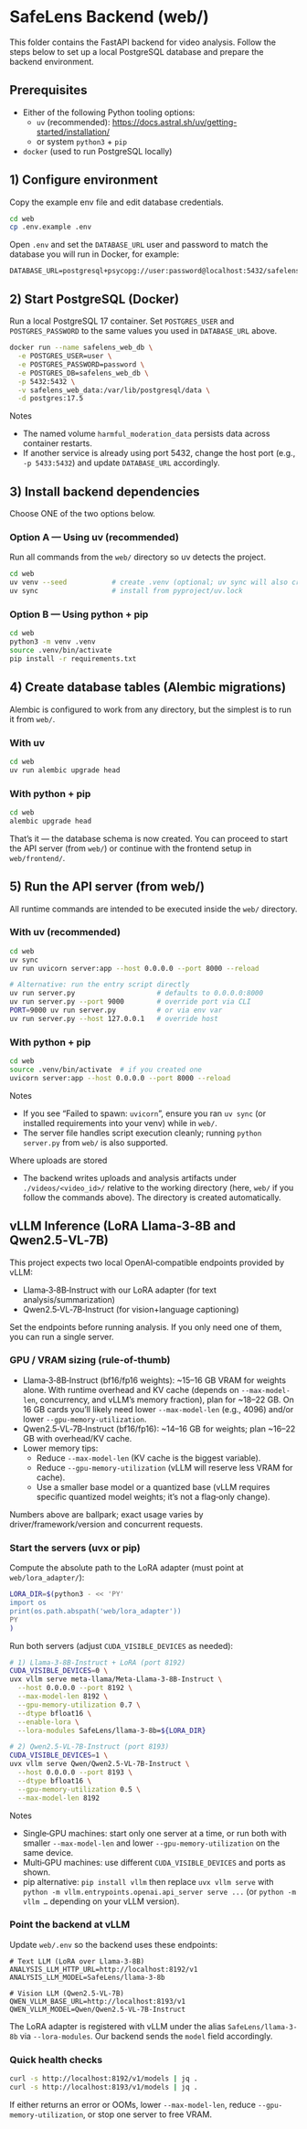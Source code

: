 # SafeLens Backend (web/)

This folder contains the FastAPI backend for video analysis. Follow the steps below to set up a local PostgreSQL database and prepare the backend environment.

## Prerequisites

- Either of the following Python tooling options:
    - `uv` (recommended): https://docs.astral.sh/uv/getting-started/installation/
    - or system `python3` + `pip`
- `docker` (used to run PostgreSQL locally)

## 1) Configure environment

Copy the example env file and edit database credentials.

```bash
cd web
cp .env.example .env
```

Open `.env` and set the `DATABASE_URL` user and password to match the database you will run in Docker, for example:

```
DATABASE_URL=postgresql+psycopg://user:password@localhost:5432/safelens_web_db
```

## 2) Start PostgreSQL (Docker)

Run a local PostgreSQL 17 container. Set `POSTGRES_USER` and `POSTGRES_PASSWORD` to the same values you used in `DATABASE_URL` above.

```bash
docker run --name safelens_web_db \
  -e POSTGRES_USER=user \
  -e POSTGRES_PASSWORD=password \
  -e POSTGRES_DB=safelens_web_db \
  -p 5432:5432 \
  -v safelens_web_data:/var/lib/postgresql/data \
  -d postgres:17.5
```

Notes

- The named volume `harmful_moderation_data` persists data across container restarts.
- If another service is already using port 5432, change the host port (e.g., `-p 5433:5432`) and update `DATABASE_URL` accordingly.

## 3) Install backend dependencies

Choose ONE of the two options below.

### Option A — Using uv (recommended)

Run all commands from the `web/` directory so uv detects the project.

```bash
cd web
uv venv --seed           # create .venv (optional; uv sync will also create it)
uv sync                  # install from pyproject/uv.lock
```

### Option B — Using python + pip

```bash
cd web
python3 -m venv .venv
source .venv/bin/activate
pip install -r requirements.txt
```

## 4) Create database tables (Alembic migrations)

Alembic is configured to work from any directory, but the simplest is to run it from `web/`.

### With uv

```bash
cd web
uv run alembic upgrade head
```

### With python + pip

```bash
cd web
alembic upgrade head
```

That’s it — the database schema is now created. You can proceed to start the API server (from `web/`) or continue with the frontend setup in `web/frontend/`.

## 5) Run the API server (from web/)

All runtime commands are intended to be executed inside the `web/` directory.

### With uv (recommended)

```bash
cd web
uv sync
uv run uvicorn server:app --host 0.0.0.0 --port 8000 --reload

# Alternative: run the entry script directly
uv run server.py                    # defaults to 0.0.0.0:8000
uv run server.py --port 9000        # override port via CLI
PORT=9000 uv run server.py          # or via env var
uv run server.py --host 127.0.0.1   # override host
```

### With python + pip

```bash
cd web
source .venv/bin/activate  # if you created one
uvicorn server:app --host 0.0.0.0 --port 8000 --reload
```

Notes
- If you see “Failed to spawn: `uvicorn`”, ensure you ran `uv sync` (or installed requirements into your venv) while in `web/`.
- The server file handles script execution cleanly; running `python server.py` from `web/` is also supported.

Where uploads are stored

- The backend writes uploads and analysis artifacts under `./videos/<video_id>/` relative to the working directory (here, `web/` if you follow the commands above). The directory is created automatically.

## vLLM Inference (LoRA Llama‑3‑8B and Qwen2.5‑VL‑7B)

This project expects two local OpenAI‑compatible endpoints provided by vLLM:

- Llama‑3‑8B‑Instruct with our LoRA adapter (for text analysis/summarization)
- Qwen2.5‑VL‑7B‑Instruct (for vision+language captioning)

Set the endpoints before running analysis. If you only need one of them, you can run a single server.

### GPU / VRAM sizing (rule‑of‑thumb)

- Llama‑3‑8B‑Instruct (bf16/fp16 weights): ~15–16 GB VRAM for weights alone. With runtime overhead and KV cache (depends on `--max-model-len`, concurrency, and vLLM’s memory fraction), plan for ~18–22 GB. On 16 GB cards you’ll likely need lower `--max-model-len` (e.g., 4096) and/or lower `--gpu-memory-utilization`.
- Qwen2.5‑VL‑7B‑Instruct (bf16/fp16): ~14–16 GB for weights; plan ~16–22 GB with overhead/KV cache.
- Lower memory tips:
    - Reduce `--max-model-len` (KV cache is the biggest variable).
    - Reduce `--gpu-memory-utilization` (vLLM will reserve less VRAM for cache).
    - Use a smaller base model or a quantized base (vLLM requires specific quantized model weights; it’s not a flag‑only change).

Numbers above are ballpark; exact usage varies by driver/framework/version and concurrent requests.

### Start the servers (uvx or pip)

Compute the absolute path to the LoRA adapter (must point at `web/lora_adapter/`):

```bash
LORA_DIR=$(python3 - << 'PY'
import os
print(os.path.abspath('web/lora_adapter'))
PY
)
```

Run both servers (adjust `CUDA_VISIBLE_DEVICES` as needed):

```bash
# 1) Llama‑3‑8B‑Instruct + LoRA (port 8192)
CUDA_VISIBLE_DEVICES=0 \
uvx vllm serve meta-llama/Meta-Llama-3-8B-Instruct \
  --host 0.0.0.0 --port 8192 \
  --max-model-len 8192 \
  --gpu-memory-utilization 0.7 \
  --dtype bfloat16 \
  --enable-lora \
  --lora-modules SafeLens/llama-3-8b=${LORA_DIR}

# 2) Qwen2.5‑VL‑7B‑Instruct (port 8193)
CUDA_VISIBLE_DEVICES=1 \
uvx vllm serve Qwen/Qwen2.5-VL-7B-Instruct \
  --host 0.0.0.0 --port 8193 \
  --dtype bfloat16 \
  --gpu-memory-utilization 0.5 \
  --max-model-len 8192
```

Notes

- Single‑GPU machines: start only one server at a time, or run both with smaller `--max-model-len` and lower `--gpu-memory-utilization` on the same device.
- Multi‑GPU machines: use different `CUDA_VISIBLE_DEVICES` and ports as shown.
- pip alternative: `pip install vllm` then replace `uvx vllm serve` with `python -m vllm.entrypoints.openai.api_server serve ...` (or `python -m vllm …` depending on your vLLM version).

### Point the backend at vLLM

Update `web/.env` so the backend uses these endpoints:

```env
# Text LLM (LoRA over Llama‑3‑8B)
ANALYSIS_LLM_HTTP_URL=http://localhost:8192/v1
ANALYSIS_LLM_MODEL=SafeLens/llama-3-8b

# Vision LLM (Qwen2.5‑VL‑7B)
QWEN_VLLM_BASE_URL=http://localhost:8193/v1
QWEN_VLLM_MODEL=Qwen/Qwen2.5-VL-7B-Instruct
```

The LoRA adapter is registered with vLLM under the alias `SafeLens/llama-3-8b` via `--lora-modules`. Our backend sends the `model` field accordingly.

### Quick health checks

```bash
curl -s http://localhost:8192/v1/models | jq .
curl -s http://localhost:8193/v1/models | jq .
```

If either returns an error or OOMs, lower `--max-model-len`, reduce `--gpu-memory-utilization`, or stop one server to free VRAM.
